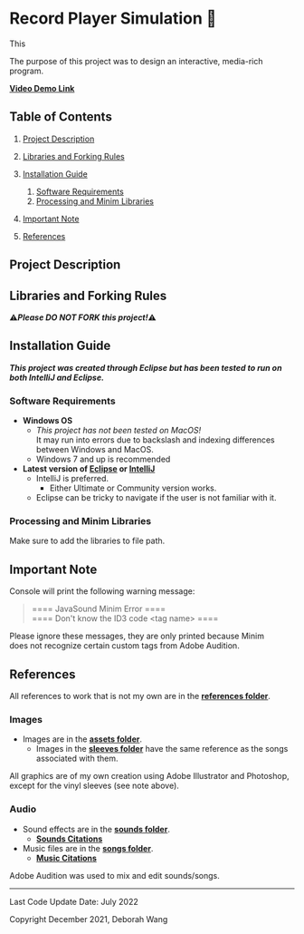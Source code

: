 # Record Player Simulation :dvd:

This 

The purpose of this project was to design an interactive, media-rich program.

**[Video Demo Link](https://youtu.be/MswxSEbKJG8)**

## Table of Contents
1. [Project Description](#project-description)

2. [Libraries and Forking Rules](#libraries-and-forking-rules)

3. [Installation Guide](#installation-guide)
   1. [Software Requirements](#software-requirements)
   2. [Processing and Minim Libraries](#processing-and-minim-libraries)
   
4. [Important Note](#important-note)

5. [References](#references)

## Project Description 

## Libraries and Forking Rules
:warning:***Please DO NOT FORK this project!***:warning:

## Installation Guide
***This project was created through Eclipse but has been tested to run on both IntelliJ and Eclipse.***

### Software Requirements
- **Windows OS** 
  - *This project has not been tested on MacOS!*  
    It may run into errors due to backslash and indexing differences between Windows and MacOS.
  - Windows 7 and up is recommended
- **Latest version of [Eclipse](https://www.eclipse.org/downloads/) or [IntelliJ](https://www.jetbrains.com/idea/download/#section=windows)**
  - IntelliJ is preferred.
    - Either Ultimate or Community version works.
  - Eclipse can be tricky to navigate if the user is not familiar with it.

### Processing and Minim Libraries
Make sure to add the libraries to file path.

## Important Note
Console will print the following warning message:

> ==== JavaSound Minim Error ====  
> ==== Don't know the ID3 code \<tag name\> ====

Please ignore these messages, they are only printed because Minim  
does not recognize certain custom tags from Adobe Audition.

## References
All references to work that is not my own are in the **[references folder](/references)**.

### Images
- Images are in the **[assets folder](/assets)**.
  - Images in the **[sleeves folder](/assets/sleeves)** have the same reference as the songs associated with them.

All graphics are of my own creation using Adobe Illustrator and Photoshop, except for the vinyl sleeves (see note above).  


### Audio
- Sound effects are in the **[sounds folder](/assets/sounds)**.
  - **[Sounds Citations](/references/SoundsReferencesDoc.txt)**
- Music files are in the **[songs folder](/assets/songs)**.
  - **[Music Citations](/references/SongsReferencesDoc.txt)**

Adobe Audition was used to mix and edit sounds/songs.

---
Last Code Update Date: July 2022

Copyright December 2021, Deborah Wang
